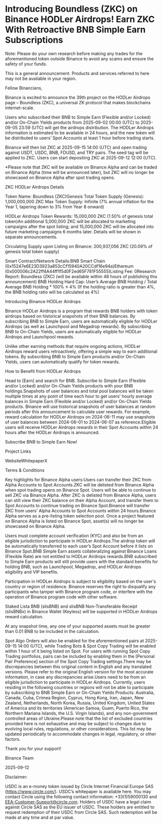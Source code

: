 # Introducing Boundless (ZKC) on Binance HODLer Airdrops! Earn ZKC With Retroactive BNB Simple Earn Subscriptions

Note: Please do your own research before making any trades for the aforementioned token outside Binance to avoid any scams and ensure the safety of your funds.

This is a general announcement. Products and services referred to here may not be available in your region. 

Fellow Binancians,

Binance is excited to announce the 39th project on the HODLer Airdrops page – Boundless (ZKC), a universal ZK protocol that makes blockchains internet-scale.

Users who subscribed their BNB to Simple Earn (Flexible and/or Locked) and/or On-Chain Yields products from 2025-09-02 00:00 (UTC) to 2025-09-05 23:59 (UTC) will get the airdrops distribution. The HODLer Airdrops information is estimated to be available in 24 hours, and the new token will be distributed to users’ Spot Accounts at least 1 hour before trading starts.

Binance will then list ZKC at 2025-09-15 14:00 (UTC) and open trading against USDT, USDC, BNB, FDUSD, and TRY pairs. The seed tag will be applied to ZKC. Users can start depositing ZKC at 2025-09-12 12:00 (UTC). 

*Please note that ZKC will be available on Binance Alpha and can be traded on Binance Alpha (time will be announced later), but ZKC will no longer be showcased on Binance Alpha after spot trading opens.

ZKC HODLer Airdrops Details

Token Name: Boundless (ZKC)Genesis Total Token Supply (Genesis): 1,000,000,000 ZKC Max Token Supply:  Infinite  (7% annual inflation for the Year 1, tapering down to 3% from Year 8 onward)

HODLer Airdrops Token Rewards: 15,000,000 ZKC (1.50% of genesis total token)An additional 5,000,000 ZKC will be allocated to marketing campaigns after the spot listing; and 15,000,000 ZKC will be allocated into future marketing campaigns 6 months later. Details will be shown in separate announcements.

Circulating Supply upon Listing on Binance: 200,937,056 ZKC (20.09% of genesis total token supply)

Smart Contract/Network Details:BNB Smart Chain (0x15247e6E23D3923a853cCf15940A20CCdf16e94a)Ethereum (0x000006c2A22ff4A44ff1f5d0F2ed65F781F55555)Listing Fee: 0Research Report: Boundless (ZKC) (will be available within 48 hours of publishing this announcement) BNB Holding Hard Cap: User’s Average BNB Holding / Total Average BNB Holding * 100% ≤ 4% (If the holding ratio is greater than 4%, the BNB holding ratio will be calculated as 4%)

Introducing Binance HODLer Airdrops

Binance HODLer Airdrops is a program that rewards BNB holders with token airdrops based on historical snapshots of their BNB balances. By subscribing BNB to Simple Earn, users are automatically eligible for HODLer Airdrops (as well as Launchpool and Megadrop rewards). By subscribing BNB to On-Chain Yields, users are automatically eligible for HODLer Airdrops and Launchpool rewards.

Unlike other earning methods that require ongoing actions, HODLer Airdrops reward users retroactively, offering a simple way to earn additional tokens. By subscribing BNB to Simple Earn products and/or On-Chain Yields, users can automatically qualify for token rewards.

How to Benefit from HODLer Airdrops

Head to [Earn] and search for BNB. Subscribe to Simple Earn (Flexible and/or Locked) and/or On-Chain Yields products with your BNB holdings.Snapshots of user balances and total pool balances will be taken multiple times at any point of time each hour to get users’ hourly average balances in Simple Earn (Flexible and/or Locked) and/or On-Chain Yields products. Binance will use historical snapshots of user balances at random periods after this announcement to calculate user rewards. For example, reward calculation for HODLer Airdrops on 2024-06-11 may use snapshots of user balances between 2024-06-01 to 2024-06-07 as reference.Eligible users will receive HODLer Airdrops rewards in their Spot Accounts within 24 hours after the HODLer Airdrops is announced. 

Subscribe BNB to Simple Earn Now!

Project Links

WebsiteWhitepaperX

Terms & Conditions

Key highlights for Binance Alpha users:Users can transfer their ZKC from Alpha Accounts to Spot Accounts.ZKC will be delisted from Binance Alpha when spot trading opens on Binance Spot. Users will be able to continue to sell ZKC via Binance Alpha. After ZKC is delisted from Binance Alpha, users can still view their ZKC balance on their Alpha Account, and transfer them to Spot Accounts to continue trading on Binance Spot.Binance will transfer ZKC from users’ Alpha Accounts to Spot Accounts within 24 hours.Binance Alpha serves as a pre-listing token selection pool. Once a project featured on Binance Alpha is listed on Binance Spot, asset(s) will no longer be showcased on Binance Alpha.

Users must complete account verification (KYC) and also be from an eligible jurisdiction to participate in HODLer Airdrops.The airdrop token will be automatically transferred to each user’s Spot Account before it lists on Binance Spot.BNB Simple Earn assets collateralizing against Binance Loans (Flexible Rate) are not entitled to HODLer Airdrops rewards.BNB subscribed to Simple Earn products will still provide users with the standard benefits for holding BNB, such as Launchpool, Megadrop, and HODLer Airdrops eligibility and VIP benefits.

Participation in HODLer Airdrops is subject to eligibility based on the user's country or region of residence. Binance reserves the right to disqualify any participants who tamper with Binance program code, or interfere with the operation of Binance program code with other software.

Staked Lista BNB (slisBNB) and slisBNB Non-Transferable Receipt (slisBNBx) in Binance Wallet (Keyless) will be supported in HODLer Airdrops reward calculation.

At any snapshot time, any one of your supported assets must be greater than 0.01 BNB to be included in the calculation.

Spot Algo Orders will also be enabled for the aforementioned pairs at 2025-09-15 14:00 (UTC), while Trading Bots & Spot Copy Trading will be enabled within 1 hour of it being listed on Spot. For users with running Spot Copy Trading portfolios, pairs can be included by enabling them in the [Personal Pair Preference] section of the Spot Copy Trading settings.There may be discrepancies between this original content in English and any translated versions. Please refer to the original English version for the most accurate information, in case any discrepancies arise.Users need to be from an eligible jurisdiction to participate in HODLer Airdrops. Currently, users residing in the following countries or regions will not be able to participate by subscribing to BNB Simple Earn or On-Chain Yields Products: Australia, Canada, Cuba, Crimea Region, Cyprus, Hong Kong, Iran, Japan, New Zealand, Netherlands, North Korea, Russia, United Kingdom, United States of America and its territories (American Samoa, Guam, Puerto Rico, the Northern Mariana Islands, the U.S. Virgin Islands), and any non-government controlled areas of Ukraine.Please note that the list of excluded countries provided here is not exhaustive and may be subject to changes due to evolving local rules, regulations, or other considerations. This list may be updated periodically to accommodate changes in legal, regulatory, or other factors. 

Thank you for your support!

Binance Team

2025-09-12

Disclaimer:

USDC is an e-money token issued by Circle Internet Financial Europe SAS (https://www.circle.com/). USDC’s whitepaper is available here. You may contact Circle using the following contact information: +33(1)59000130 and EEA-Customer-Support@circle.com. Holders of USDC have a legal claim against Circle SAS as the EU issuer of USDC. These holders are entitled to request redemption of their USDC from Circle SAS. Such redemption will be made at any time and at par value.